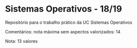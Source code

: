 # Sistemas Operativos - 18/19

Repositório para o trabalho prático da UC Sistemas Operativos


Comentários:
 nota máxima sem aspectos valorizados: 14

Nota: 13 valores
